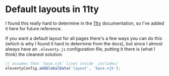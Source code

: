 # Default layouts in 11ty

I found this really hard to determine in the [11ty](https://www.11ty.dev/) documentation, so I've added it here for future reference.

If you want a default layout for all pages there's a few ways you can do this (which is why I found it hard to determine from the docs), but since I almost always have an `.eleventy.js` configuration file, putting it there is (what I think) the cleanest solution:

```js
// assumes that `base.njk` lives inside _includes/
eleventyConfig.addGlobalData('layout', 'base.njk');
```

